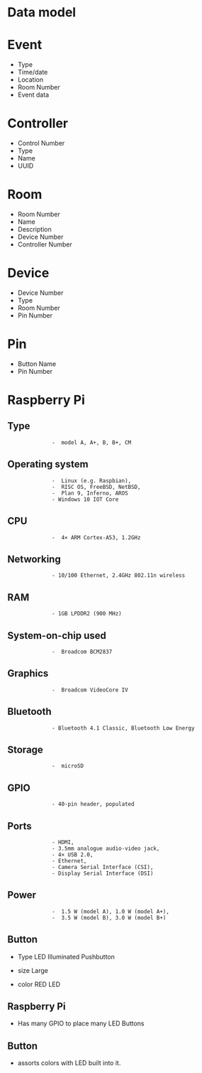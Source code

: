 # Data model

# Event

- Type
- Time/date
- Location
- Room Number
- Event data

# Controller

- Control Number  
- Type
- Name
- UUID

# Room

- Room Number
- Name
- Description
- Device Number
- Controller Number

# Device

- Device Number
- Type
- Room Number
- Pin Number

# Pin

- Button Name
- Pin Number








# Raspberry Pi

## Type             

                  -  model A, A+, B, B+, CM

## Operating system

                  -  Linux (e.g. Raspbian),
                  -  RISC OS, FreeBSD, NetBSD,
                  -  Plan 9, Inferno, AROS
                  - Windows 10 IOT Core

## CPU            

                  -  4× ARM Cortex-A53, 1.2GHz

## Networking

                  - 10/100 Ethernet, 2.4GHz 802.11n wireless

## RAM          

                  - 1GB LPDDR2 (900 MHz)

## System-on-chip used  

                  -  Broadcom BCM2837

## Graphics         

                  -  Broadcom VideoCore IV

## Bluetooth

                  - Bluetooth 4.1 Classic, Bluetooth Low Energy

## Storage	         

                  -  microSD

## GPIO

                  - 40-pin header, populated

## Ports

                  - HDMI,
                  - 3.5mm analogue audio-video jack,
                  - 4× USB 2.0,
                  - Ethernet,
                  - Camera Serial Interface (CSI),
                  - Display Serial Interface (DSI)
## Power	          

                  -  1.5 W (model A), 1.0 W (model A+),
                  -  3.5 W (model B), 3.0 W (model B+)

## Button

  - Type LED Illuminated Pushbutton

  - size  Large

  - color  RED LED

## Raspberry Pi

  - Has many GPIO to place many LED Buttons

## Button

  - assorts colors with LED built into it.
